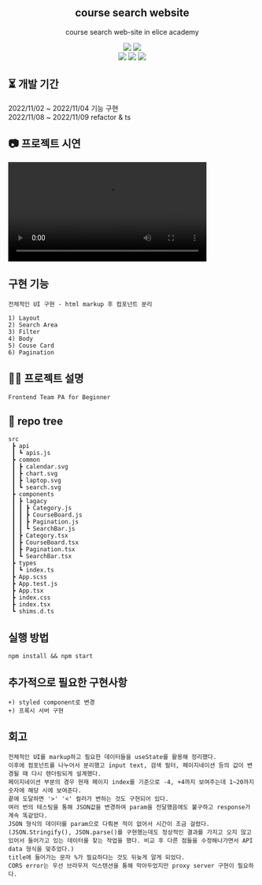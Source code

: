 <div align="center">
  
##  course search website

course search web-site in elice academy

<p>
  <img src="https://img.shields.io/badge/React-61DAFB?style=flat&logo=React&logoColor=white"/> 
  <img src="https://img.shields.io/badge/typescript-3178c6?style=flat&logo=typescript&logoColor=white"/>
  <br/>
  <img src="https://img.shields.io/badge/HTML5-E34F26?style=flat&logo=HTML5&logoColor=white"/>
  <img src="https://img.shields.io/badge/Javscript-F7DF1E?style=flat&logo=Javascript&logoColor=white"/>
  <img src="https://img.shields.io/badge/SASS-CC6699?style=flat&logo=SASS&logoColor=white"/>
</p>
</div>

## ⏳ 개발 기간

2022/11/02 ~ 2022/11/04 기능 구현
<br/>
2022/11/08 ~ 2022/11/09 refactor & ts
<br/>

## 📷 프로젝트 시연

<video width="80%" src="https://user-images.githubusercontent.com/22606199/199967641-1c07a151-6f26-4d22-87c5-a5440ff389ba.mp4"></video>

## 구현 기능

```
전체적인 UI 구현 - html markup 후 컴포넌트 분리

1) Layout
2) Search Area
3) Filter
4) Body
5) Couse Card
6) Pagination

```

## ✍🏻 프로젝트 설명

```
Frontend Team PA for Beginner
```

## 🌲 repo tree

```
src
 ┣ api
 ┃ ┗ apis.js
 ┣ common
 ┃ ┣ calendar.svg
 ┃ ┣ chart.svg
 ┃ ┣ laptop.svg
 ┃ ┗ search.svg
 ┣ components
 ┃ ┣ lagacy
 ┃ ┃ ┣ Category.js
 ┃ ┃ ┣ CourseBoard.js
 ┃ ┃ ┣ Pagination.js
 ┃ ┃ ┗ SearchBar.js
 ┃ ┣ Category.tsx
 ┃ ┣ CourseBoard.tsx
 ┃ ┣ Pagination.tsx
 ┃ ┗ SearchBar.tsx
 ┣ types
 ┃ ┗ index.ts
 ┣ App.scss
 ┣ App.test.js
 ┣ App.tsx
 ┣ index.css
 ┣ index.tsx
 ┗ shims.d.ts
```

## 실행 방법

```
npm install && npm start
```

## 추가적으로 필요한 구현사항

```
+) styled component로 변경
+) 프록시 서버 구현
```

## 회고

```
전체적인 UI를 markup하고 필요한 데이터들을 useState를 활용해 정리했다.
이후에 컴포넌트를 나누어서 분리했고 input text, 검색 필터, 페이지네이션 등의 값이 변경될 때 다시 렌더링되게 설계했다.
페이지네이션 부분의 경우 현재 페이지 index를 기준으로 -4, +4까지 보여주는데 1~20까지 숫자에 해당 시에 보여준다.
끝에 도달하면 '>' '<' 컬러가 변하는 것도 구현되어 있다.
여러 번의 테스팅을 통해 JSON값을 변경하여 param을 전달했음에도 불구하고 response가 계속 똑같았다.
JSON 형식의 데이터를 param으로 다뤄본 적이 없어서 시간이 조금 걸렸다. (JSON.Stringify(), JSON.parse()를 구현했는데도 정상적인 결과를 가지고 오지 않고 있어서 들어가고 있는 데이터를 찾는 작업을 했다. 비교 후 다른 점들을 수정해나가면서 API data 형식을 맞추었다.)
title에 들어가는 문자 %가 필요하다는 것도 뒤늦게 알게 되었다.
CORS error는 우선 브라우저 익스텐션을 통해 막아두었지만 proxy server 구현이 필요하다.
```
